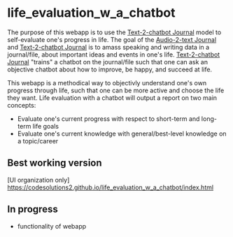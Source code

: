 # life_evaluation_w_a_chatbot

The purpose of this webapp is to use the [Text-2-chatbot Journal](https://github.com/CodeSolutions2/text_2_chatbot_journal) model to self-evaluate one's progress in life. The goal of the [Audio-2-text Journal](https://github.com/CodeSolutions2/audio_2_text_journal) and [Text-2-chatbot Journal](https://github.com/CodeSolutions2/text_2_chatbot_journal) is to amass speaking and writing data in a journal/file, about important ideas and events in one's life. [Text-2-chatbot Journal](https://github.com/CodeSolutions2/text_2_chatbot_journal) "trains" a chatbot on the journal/file such that one can ask an objective chatbot about how to improve, be happy, and succeed at life. 

This webapp is a methodical way to objectivly understand one's own progress through life, such that one can be more active and choose the life they want. Life evaluation with a chatbot will output a report on two main concepts:
- Evaluate one's current progress with respect to short-term and long-term life goals
- Evaluate one's current knowledge with general/best-level knowledge on a topic/career

## Best working version
[UI organization only] https://codesolutions2.github.io/life_evaluation_w_a_chatbot/index.html

## In progress
- functionality of webapp
